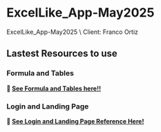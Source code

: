 # ExcelLike_App-May2025
ExcelLike_App-May2025 \\ Client: Franco Ortiz

## Lastest Resources to use

### Formula and Tables
**🔗 [See Formula and Tables here!!](https://github.com/Raven-D3v/ExcelLike_App-May2025/blob/e2ac58a37b7f0a0742b8ee1c9430f758775caab2/resources/Latest/RawMiXPERT%20Final%20Formula%20and%20Format.xlsx)**

### Login and Landing Page
**🔗 [See Login and Landing Page Reference Here!](https://github.com/Raven-D3v/ExcelLike_App-May2025/blob/e2ac58a37b7f0a0742b8ee1c9430f758775caab2/resources/Latest/RawMiXPERT%20Application%20interface.xlsx)**
